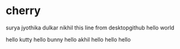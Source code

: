 # cherry
surya
jyothika
dulkar
nikhil
this line from desktopgithub
hello world

hello kutty
hello bunny
hello akhil
hello 
hello hello
